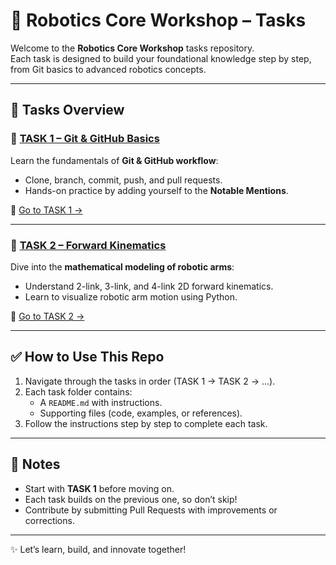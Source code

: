 # 🚀 Robotics Core Workshop – Tasks

Welcome to the **Robotics Core Workshop** tasks repository.  
Each task is designed to build your foundational knowledge step by step, from Git basics to advanced robotics concepts.

---

## 📂 Tasks Overview  

### 🔹 [TASK 1 – Git & GitHub Basics](./Task-1/README.md)  
Learn the fundamentals of **Git & GitHub workflow**:  
- Clone, branch, commit, push, and pull requests.  
- Hands-on practice by adding yourself to the **Notable Mentions**.  

📌 [Go to TASK 1 →](./TACS1/README.md)  

---

### 🔹 [TASK 2 – Forward Kinematics](./Task-2/README.md)  
Dive into the **mathematical modeling of robotic arms**:  
- Understand 2-link, 3-link, and 4-link 2D forward kinematics.  
- Learn to visualize robotic arm motion using Python.  

📌 [Go to TASK 2 →](./TACS2/README.md)  

---

## ✅ How to Use This Repo  

1. Navigate through the tasks in order (TASK 1 → TASK 2 → ...).  
2. Each task folder contains:  
   - A `README.md` with instructions.  
   - Supporting files (code, examples, or references).  
3. Follow the instructions step by step to complete each task.  

---

## 📖 Notes  
- Start with **TASK 1** before moving on.  
- Each task builds on the previous one, so don’t skip!  
- Contribute by submitting Pull Requests with improvements or corrections.  

---

✨ Let’s learn, build, and innovate together!





